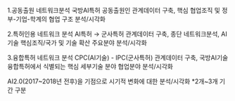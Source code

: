 1.공동출원 네트워크분석
국방AI특허 공동출원인 관계데이터 구축, 
핵심 협업조직 및 정부-기업-학계의 협업 구조 분석/시각화

2.특허인용 네트워크 분석
AI특허 → 군사특허 관계데이터 구축, 종단 네트워크분석, 
AI기술 핵심조직/국가 및 기술 확산 주요분야 분석/시각화

3.융합특허 네트워크 분석
CPC(AI기술) - IPC(군사특허) 관계데이터 구축, 
국방AI기술 융합특허에서 식별되는 핵심 세부기술 분야 협업분야 분석/시각화

AI2.0(2017~2018년 전후)을 기점으로 시기적 변화에 대한 분석/시각화
*2개~3개 기간 구분
